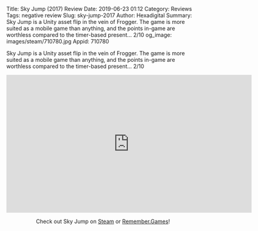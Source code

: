 Title: Sky Jump (2017) Review
Date: 2019-06-23 01:12
Category: Reviews
Tags: negative review
Slug: sky-jump-2017
Author: Hexadigital
Summary: Sky Jump is a Unity asset flip in the vein of Frogger. The game is more suited as a mobile game than anything, and the points in-game are worthless compared to the timer-based present… 2/10
og_image: images/steam/710780.jpg
Appid: 710780

Sky Jump is a Unity asset flip in the vein of Frogger. The game is more suited as a mobile game than anything, and the points in-game are worthless compared to the timer-based present… 2/10

<center><iframe src="https://www.youtube.com/embed/FFrlB8W_B-Q?feature=oembed" allow="accelerometer; autoplay; encrypted-media; gyroscope; picture-in-picture" width="640" height="360" frameborder="0"></iframe>

Check out Sky Jump on [Steam](https://store.steampowered.com/app/710780/?curator_clanid=34633900) or [Remember.Games](https://remember.games/game/2255/)!</center>
